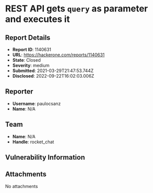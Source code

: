 # REST API gets `query` as parameter and executes it

## Report Details
- **Report ID**: 1140631
- **URL**: https://hackerone.com/reports/1140631
- **State**: Closed
- **Severity**: medium
- **Submitted**: 2021-03-29T21:47:53.744Z
- **Disclosed**: 2022-09-22T16:02:03.006Z

## Reporter
- **Username**: paulocsanz
- **Name**: N/A

## Team
- **Name**: N/A
- **Handle**: rocket_chat

## Vulnerability Information


## Attachments
No attachments
